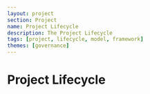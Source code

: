 ```yaml
---
layout: project
section: Project
name: Project Lifecycle
description: The Project Lifecycle
tags: [project, lifecycle, model, framework]
themes: [governance]
---
```


# Project Lifecycle
